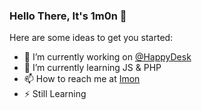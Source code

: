 ### Hello There, It's 1m0n 👋

Here are some ideas to get you started:

- 🔭 I’m currently working on [@HappyDesk](https://github.com/happydesk)
- 🌱 I’m currently learning JS & PHP
- 📫 How to reach me at [Imon](mailto:imon@happydesk.net)
- ⚡ Still Learning

<!-- **Focused Languages**  

<code><img height="20" src="https://raw.githubusercontent.com/github/explore/80688e429a7d4ef2fca1e82350fe8e3517d3494d/topics/javascript/javascript.png"></code>
<code><img height="20" src="https://www.php.net/images/logos/php-logo.svg"></code>
<code><img height="20" src="https://cdn-icons-png.flaticon.com/512/5968/5968313.png"></code> 
<code><img height="20" src="https://laravel.com/img/favicon/favicon.ico"></code>
<code><img height="20" src="https://www.wappalyzer.com/images/icons/React.png"></code> 
<code><img height="20" src="https://www.wappalyzer.com/images/icons/vue.svg"></code> 
<code><img height="20" src="https://cdn-icons-png.flaticon.com/512/174/174854.png"></code> 
<code><img height="20" src="https://cdn-icons-png.flaticon.com/512/919/919826.png"></code>  -->

<!-- [![GitHub Streak](https://github-readme-streak-stats.herokuapp.com?user=ImonAwesome&date_format=M%20j%5B%2C%20Y%5D)](https://git.io/streak-stats) -->
